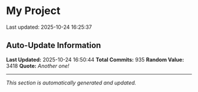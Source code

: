 # My Project


Last updated: 2025-10-24 16:25:37














































































































































































































































































































































































































































































































































































































































































































































































































































































































































































































































































































































































































































































































































































## Auto-Update Information

**Last Updated:** 2025-10-24 16:50:44
**Total Commits:** 935
**Random Value:** 3418
**Quote:** _Another one!_

---
_This section is automatically generated and updated._